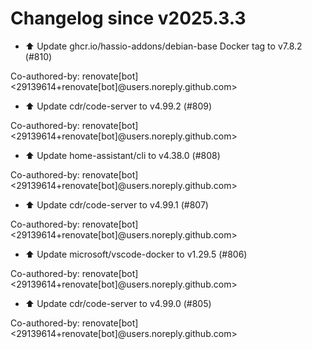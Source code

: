 # Changelog since v2025.3.3
- ⬆️ Update ghcr.io/hassio-addons/debian-base Docker tag to v7.8.2 (#810)

Co-authored-by: renovate[bot] <29139614+renovate[bot]@users.noreply.github.com> 
- ⬆️ Update cdr/code-server to v4.99.2 (#809)

Co-authored-by: renovate[bot] <29139614+renovate[bot]@users.noreply.github.com> 
- ⬆️ Update home-assistant/cli to v4.38.0 (#808)

Co-authored-by: renovate[bot] <29139614+renovate[bot]@users.noreply.github.com> 
- ⬆️ Update cdr/code-server to v4.99.1 (#807)

Co-authored-by: renovate[bot] <29139614+renovate[bot]@users.noreply.github.com> 
- ⬆️ Update microsoft/vscode-docker to v1.29.5 (#806)

Co-authored-by: renovate[bot] <29139614+renovate[bot]@users.noreply.github.com> 
- ⬆️ Update cdr/code-server to v4.99.0 (#805)

Co-authored-by: renovate[bot] <29139614+renovate[bot]@users.noreply.github.com> 
